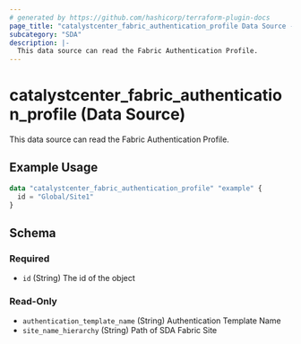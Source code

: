 ```yaml
---
# generated by https://github.com/hashicorp/terraform-plugin-docs
page_title: "catalystcenter_fabric_authentication_profile Data Source - terraform-provider-catalystcenter"
subcategory: "SDA"
description: |-
  This data source can read the Fabric Authentication Profile.
---
```


# catalystcenter_fabric_authentication_profile (Data Source)

This data source can read the Fabric Authentication Profile.

## Example Usage

```terraform
data "catalystcenter_fabric_authentication_profile" "example" {
  id = "Global/Site1"
}
```

<!-- schema generated by tfplugindocs -->
## Schema

### Required

- `id` (String) The id of the object

### Read-Only

- `authentication_template_name` (String) Authentication Template Name
- `site_name_hierarchy` (String) Path of SDA Fabric Site
